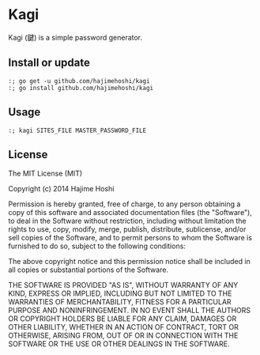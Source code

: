 Kagi
====

Kagi (鍵) is a simple password generator.

Install or update
-------

```
:; go get -u github.com/hajimehoshi/kagi 
:; go install github.com/hajimehoshi/kagi 
```

Usage
-----

```
:; kagi SITES_FILE MASTER_PASSWORD_FILE
```

License
-------

The MIT License (MIT)

Copyright (c) 2014 Hajime Hoshi

Permission is hereby granted, free of charge, to any person obtaining a copy
of this software and associated documentation files (the "Software"), to deal
in the Software without restriction, including without limitation the rights
to use, copy, modify, merge, publish, distribute, sublicense, and/or sell
copies of the Software, and to permit persons to whom the Software is
furnished to do so, subject to the following conditions:

The above copyright notice and this permission notice shall be included in
all copies or substantial portions of the Software.

THE SOFTWARE IS PROVIDED "AS IS", WITHOUT WARRANTY OF ANY KIND, EXPRESS OR
IMPLIED, INCLUDING BUT NOT LIMITED TO THE WARRANTIES OF MERCHANTABILITY,
FITNESS FOR A PARTICULAR PURPOSE AND NONINFRINGEMENT. IN NO EVENT SHALL THE
AUTHORS OR COPYRIGHT HOLDERS BE LIABLE FOR ANY CLAIM, DAMAGES OR OTHER
LIABILITY, WHETHER IN AN ACTION OF CONTRACT, TORT OR OTHERWISE, ARISING FROM,
OUT OF OR IN CONNECTION WITH THE SOFTWARE OR THE USE OR OTHER DEALINGS IN
THE SOFTWARE.